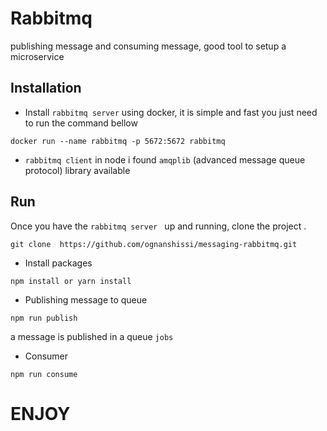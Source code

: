 # Rabbitmq

publishing message and consuming message, good tool to setup a microservice 

## Installation
- Install `rabbitmq server` using docker, it is simple and fast  you just need to run the command bellow
```console
docker run --name rabbitmq -p 5672:5672 rabbitmq
```

- `rabbitmq client` in node i found `amqplib` (advanced message queue protocol) library available


## Run
Once you have the  `rabbitmq server ` up and running, clone the project .
```console
git clone  https://github.com/ognanshissi/messaging-rabbitmq.git
```

- Install packages
```console
npm install or yarn install
```

- Publishing message to queue
```console
npm run publish
```
a message is published in a queue `jobs`

- Consumer
```console
npm run consume
```

# ENJOY




